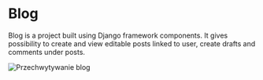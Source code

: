# Blog
Blog is a project built using Django framework components. It gives possibility to create and view editable posts linked to user, create drafts and comments under posts. 

![Przechwytywanie blog](https://user-images.githubusercontent.com/66517471/112054273-a6b08780-8b55-11eb-87f4-20530c1c1767.GIF)
